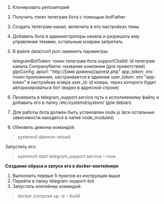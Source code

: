 1. Клонировать репозиторий
2. Получить токен телеграм бота с помощью botFather
3. Создать телеграм-канал, включить в его настройках темы
4. Добавить бота в администраторы канала и разрешить ему управление темами, остальным юзерам запретить
5. В файле data/conf.json заменить параметры:

    telegramBotToken: токен телеграм бота
    supportChatId: id телеграм канала
    CompanyName: название компании (для приветствия)   
    glpiConfig: 
        apiurl: "http://[имя домена]/apirest.php"
        app_token: это токен приложения, настраивается в админке 
        user_token: это "app-token" в настройках юзера
        user_id: id юзера, через которого будет авторизироваться бот (видно в адресной строке)

6. Проверить в telegram_support.service путь к исполняемому файлу и добавить его в папку /etc/systemd/system/ (для debian)
7. Для работы бота должен быть установлен node.js (все остальные зависимости находятся в папке node_modules)
8. Обновить демоны командой:

>   systemctl daemon-reload

Запустить его:

>   systemctl start telegram_support.service --now


**Создание образа и запуск его в docker-контейнере**

1. Выполнить первые 5 пунктов из инструкции выше
2. Перейти в папку telegram-support-bot
3. Запустить контейнер командой:

>   docker compose up -d --build


